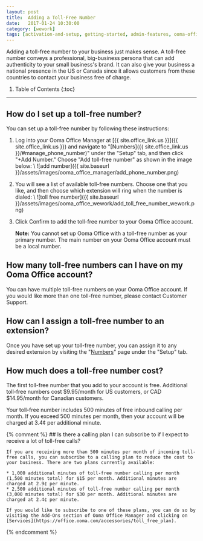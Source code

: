 ```yaml
---
layout: post
title:  Adding a Toll-Free Number
date:   2017-01-24 10:30:00
category: [wework]
tags: [activation-and-setup, getting-started, admin-features, ooma-office-manager, add-ons, calling, wework]
---
```


Adding a toll-free number to your business just makes sense. A toll-free number conveys a professional, big-business persona that can add authenticity to your small business's brand. It can also give your business a national presence in the US or Canada since it allows customers from these countries to contact your business free of charge.

1. Table of Contents
{:toc}
* * *

## How do I set up a toll-free number?

You can set up a toll-free number by following these instructions:

1. Log into your Ooma Office Manager at [{{ site.office_link.us }}]({{ site.office_link.us }}) and navigate to "[Numbers]({{ site.office_link.us }}/#manage_phone_number)" under the "Setup" tab, and then click "+Add Number." Choose "Add toll-free number" as shown in the image below: \\
   ![add number]({{ site.baseurl }}/assets/images/ooma_office_manager/add_phone_number.png)

2. You will see a list of available toll-free numbers. Choose one that you like, and then choose which extension will ring when the number is dialed: \\
   ![toll free number]({{ site.baseurl }}/assets/images/ooma_office_wework/add_toll_free_number_wework.png)

3. Click Confirm to add the toll-free number to your Ooma Office account.

   **Note:** You cannot set up Ooma Office with a toll-free number as your primary number. The main number on your Ooma Office account must be a local number.

## How many toll-free numbers can I have on my Ooma Office account?

You can have multiple toll-free numbers on your Ooma Office account. If you would like more than one toll-free number, please contact Customer Support.

## How can I assign a toll-free number to an extension?

Once you have set up your toll-free number, you can assign it to any desired extension by visiting the "[Numbers](https://office.ooma.com/phone_numbers)" page under the "Setup" tab.

## How much does a toll-free number cost?

The first toll-free number that you add to your account is free. Additional toll-free numbers cost $9.95/month for US customers, or CAD $14.95/month for Canadian customers.

Your toll-free number includes 500 minutes of free inbound calling per month. If you exceed 500 minutes per month, then your account will be charged at 3.4¢ per additional minute.

{% comment %}
	## Is there a calling plan I can subscribe to if I expect to receive a lot of toll-free calls?

	If you are receiving more than 500 minutes per month of incoming toll-free calls, you can subscribe to a calling plan to reduce the cost to your business. There are two plans currently available:

	* 1,000 additional minutes of toll-free number calling per month (1,500 minutes total) for $15 per month. Additional minutes are charged at 2.9¢ per minute.
	* 2,500 additional minutes of toll-free number calling per month (3,000 minutes total) for $30 per month. Additional minutes are charged at 2.4¢ per minute.

	If you would like to subscribe to one of these plans, you can do so by visiting the Add-Ons section of Ooma Office Manager and clicking on [Services](https://office.ooma.com/accessories/toll_free_plan).
{% endcomment %}